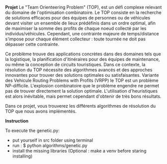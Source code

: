 **Projet**
Le "Team Orienteering Problem" (TOP), est un défi complexe relevant du domaine de l'optimisation combinatoire. Le TOP consiste en la recherche de solutions efficaces pour des équipes de personnes ou de véhicules devant visiter un ensemble de lieux prédéfinis dans un ordre optimal, afin de maximiser la somme des profits de chaque noeud collecté par les individus/véhicules. Cependant, une contrainte majeure de temps/distance s'impose pour chaque élément collecteur : toute tournée ne doit pas dépasser cette contrainte.

Ce problème trouve des applications concrètes dans des domaines tels que la logistique, la planification d'itinéraires pour des équipes de maintenance, ou même la conception de circuits touristiques. Dans ce contexte, la résolution du TOP nécessite des algorithmes avancés et des approches innovantes pour trouver des solutions optimales ou satisfaisantes. Variante des Vehicule Routing Problems with Profits (VRPP) le TOP est un problème NP-difficile. L'explosion combinatoire que le problème engendre ne permet pas de trouver directement la solution optimale. L'utilisation d'heuristiques est alors inévitable, mais permet cependant d'obtenir de très bons résultats.

Dans ce projet, vous trouverez les différents algorithmes de résolution du TOP que nous avons implémentés.

**Instruction**

To execute the genetic.py:
- put yourself in src folder using terminal
- run : $ python algorithms/genetic.py
- install the missing libraries (Optional : make a venv before staring installing)
